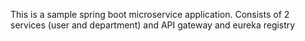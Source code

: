 This is a sample spring boot microservice application.
Consists of 2 services (user and department) and API gateway and eureka registry
